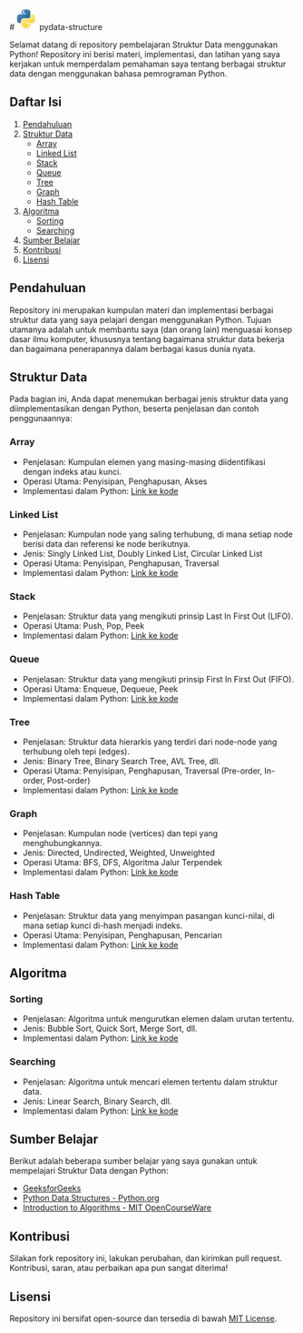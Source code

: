 #<img src="https://raw.githubusercontent.com/devicons/devicon/master/icons/python/python-original.svg" alt="python" width="40" height="40"/> pydata-structure

Selamat datang di repository pembelajaran Struktur Data menggunakan Python! Repository ini berisi materi, implementasi, dan latihan yang saya kerjakan untuk memperdalam pemahaman saya tentang berbagai struktur data dengan menggunakan bahasa pemrograman Python.

## Daftar Isi

1. [Pendahuluan](#pendahuluan)
2. [Struktur Data](#struktur-data)
   - [Array](#array)
   - [Linked List](#linked-list)
   - [Stack](#stack)
   - [Queue](#queue)
   - [Tree](#tree)
   - [Graph](#graph)
   - [Hash Table](#hash-table)
3. [Algoritma](#algoritma)
   - [Sorting](#sorting)
   - [Searching](#searching)
4. [Sumber Belajar](#sumber-belajar)
5. [Kontribusi](#kontribusi)
6. [Lisensi](#lisensi)

## Pendahuluan

Repository ini merupakan kumpulan materi dan implementasi berbagai struktur data yang saya pelajari dengan menggunakan Python. Tujuan utamanya adalah untuk membantu saya (dan orang lain) menguasai konsep dasar ilmu komputer, khususnya tentang bagaimana struktur data bekerja dan bagaimana penerapannya dalam berbagai kasus dunia nyata.

## Struktur Data

Pada bagian ini, Anda dapat menemukan berbagai jenis struktur data yang diimplementasikan dengan Python, beserta penjelasan dan contoh penggunaannya:

### Array
- Penjelasan: Kumpulan elemen yang masing-masing diidentifikasi dengan indeks atau kunci.
- Operasi Utama: Penyisipan, Penghapusan, Akses
- Implementasi dalam Python: [Link ke kode](array.py)

### Linked List
- Penjelasan: Kumpulan node yang saling terhubung, di mana setiap node berisi data dan referensi ke node berikutnya.
- Jenis: Singly Linked List, Doubly Linked List, Circular Linked List
- Operasi Utama: Penyisipan, Penghapusan, Traversal
- Implementasi dalam Python: [Link ke kode](linked_list.py)

### Stack
- Penjelasan: Struktur data yang mengikuti prinsip Last In First Out (LIFO).
- Operasi Utama: Push, Pop, Peek
- Implementasi dalam Python: [Link ke kode](stack.py)

### Queue
- Penjelasan: Struktur data yang mengikuti prinsip First In First Out (FIFO).
- Operasi Utama: Enqueue, Dequeue, Peek
- Implementasi dalam Python: [Link ke kode](queue.py)

### Tree
- Penjelasan: Struktur data hierarkis yang terdiri dari node-node yang terhubung oleh tepi (edges).
- Jenis: Binary Tree, Binary Search Tree, AVL Tree, dll.
- Operasi Utama: Penyisipan, Penghapusan, Traversal (Pre-order, In-order, Post-order)
- Implementasi dalam Python: [Link ke kode](tree.py)

### Graph
- Penjelasan: Kumpulan node (vertices) dan tepi yang menghubungkannya.
- Jenis: Directed, Undirected, Weighted, Unweighted
- Operasi Utama: BFS, DFS, Algoritma Jalur Terpendek
- Implementasi dalam Python: [Link ke kode](graph.py)

### Hash Table
- Penjelasan: Struktur data yang menyimpan pasangan kunci-nilai, di mana setiap kunci di-hash menjadi indeks.
- Operasi Utama: Penyisipan, Penghapusan, Pencarian
- Implementasi dalam Python: [Link ke kode](hash_table.py)

## Algoritma

### Sorting
- Penjelasan: Algoritma untuk mengurutkan elemen dalam urutan tertentu.
- Jenis: Bubble Sort, Quick Sort, Merge Sort, dll.
- Implementasi dalam Python: [Link ke kode](sorting.py)

### Searching
- Penjelasan: Algoritma untuk mencari elemen tertentu dalam struktur data.
- Jenis: Linear Search, Binary Search, dll.
- Implementasi dalam Python: [Link ke kode](searching.py)

## Sumber Belajar

Berikut adalah beberapa sumber belajar yang saya gunakan untuk mempelajari Struktur Data dengan Python:
- [GeeksforGeeks](https://www.geeksforgeeks.org/data-structures/)
- [Python Data Structures - Python.org](https://docs.python.org/3/tutorial/datastructures.html)
- [Introduction to Algorithms - MIT OpenCourseWare](https://ocw.mit.edu/courses/electrical-engineering-and-computer-science/6-006-introduction-to-algorithms-spring-2011/)

## Kontribusi

Silakan fork repository ini, lakukan perubahan, dan kirimkan pull request. Kontribusi, saran, atau perbaikan apa pun sangat diterima!

## Lisensi

Repository ini bersifat open-source dan tersedia di bawah [MIT License](LICENSE).


